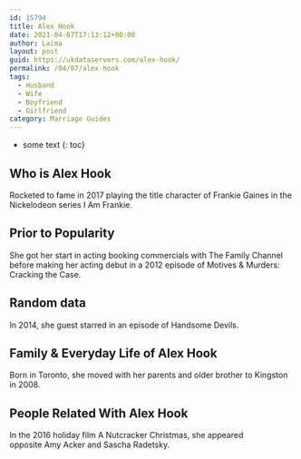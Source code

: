 ```yaml
---
id: 15794
title: Alex Hook
date: 2021-04-07T17:13:12+00:00
author: Laima
layout: post
guid: https://ukdataservers.com/alex-hook/
permalink: /04/07/alex-hook
tags:
  - Husband
  - Wife
  - Boyfriend
  - Girlfriend
category: Marriage Guides
---
```


* some text
{: toc}


## Who is Alex Hook
                  
                  
                  
Rocketed to fame in 2017 playing the title character of Frankie Gaines in the Nickelodeon series I Am Frankie. 
                  
              
            
              
            
                
                
                
## Prior to Popularity
                  
                  
                  
She got her start in acting booking commercials with The Family Channel before making her acting debut in a 2012 episode of Motives & Murders: Cracking the Case.  
                  
              
            
              
            
                
                
                
## Random data
                  
                  
                  
In 2014, she guest starred in an episode of Handsome Devils. 
                  
              
            
              
            
                
                
                
## Family & Everyday Life of Alex Hook
                  
                  
                  
Born in Toronto, she moved with her parents and older brother to Kingston in 2008. 
                  
              
            
              
            
                
                
                
## People Related With Alex Hook
                  
                  
                  
In the 2016 holiday film A Nutcracker Christmas, she appeared opposite Amy Acker and Sascha Radetsky. 
                  
              
            
              
            
                
              
            
              
              
            
            
              
            
          
          
          